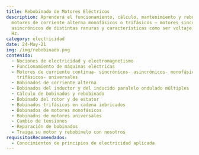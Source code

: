 ```yaml
---
title: Rebobinado de Motores Eléctricos
description: Aprenderá el funcionamiento, cálculo, mantenimiento y rebobinado de
  motores de corriente alterna monofásicos o trifásicos – motores sincrónicos y
  asincrónicos de distintas ranuras y características como ser voltaje, rpm y
  Hz.
category: electricidad
date: 24-May-21
img: /img/rebobinado.png
contenido:
  - Nociones de electricidad y electromagnetismo
  - Funcionamiento de máquinas eléctricas
  - Motores de corriente continua- sincrónicos- asincrónicos- monofásicos –
    trifásicos- universales
  - Bobinados de corriente alterna
  - Bobinados del inductor y del inducido paralelo ondulado múltiples
  - Cálculo de bobinados y rebobinado
  - Bobinado del rotor y de estator
  - Bobinados trifásicos en cadena imbricados
  - Bobinados de motores monofásicos
  - Bobinados de motores universales
  - Cambio de tensiones
  - Reparación de bobinados
  - Traiga su motor y rebobínelo con nosotros
requisitosRecomendados:
  - Conocimientos de principios de electricidad aplicada
---
```

